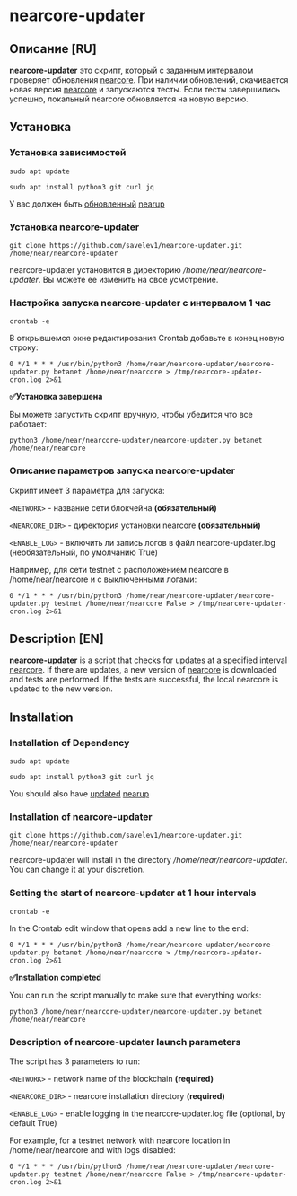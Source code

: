 # nearcore-updater

## Описание [RU]

**nearcore-updater** это скрипт, который с заданным интервалом проверяет обновления [nearcore](https://github.com/nearprotocol/nearcore). При наличии обновлений, скачивается новая версия [nearcore](https://github.com/nearprotocol/nearcore) и запускаются тесты. Если тесты завершились успешно, локальный nearcore обновляется на новую версию.

## Установка

### Установка зависимостей

```sudo apt update```

```sudo apt install python3 git curl jq```

У вас должен быть [обновленный](https://discord.com/channels/490367152054992913/708278589031710761/750253047145431110) [nearup](https://github.com/near/nearup/tree/nearup_v2)

### Установка nearcore-updater

```git clone https://github.com/savelev1/nearcore-updater.git /home/near/nearcore-updater```

nearcore-updater установится в директорию */home/near/nearcore-updater*. Вы можете ее изменить на свое усмотрение.

### Настройка запуска nearcore-updater с интервалом 1 час

```crontab -e```

В открывшемся окне редактирования Crontab добавьте в конец новую строку:

```0 */1 * * * /usr/bin/python3 /home/near/nearcore-updater/nearcore-updater.py betanet /home/near/nearcore > /tmp/nearcore-updater-cron.log 2>&1```

**✅Установка завершена**

Вы можете запустить скрипт вручную, чтобы убедится что все работает:

```python3 /home/near/nearcore-updater/nearcore-updater.py betanet /home/near/nearcore```

### Описание параметров запуска nearcore-updater

Скрипт имеет 3 параметра для запуска:

```<NETWORK>``` - название сети блокчейна **(обязательный)**

```<NEARCORE_DIR>``` - директория установки nearcore **(обязательный)**

```<ENABLE_LOG>``` - включить ли запись логов в файл nearcore-updater.log (необязательный, по умолчанию True)

Например, для сети testnet с расположением nearcore в /home/near/nearcore и с выключенными логами:

```0 */1 * * * /usr/bin/python3 /home/near/nearcore-updater/nearcore-updater.py testnet /home/near/nearcore False > /tmp/nearcore-updater-cron.log 2>&1```


## Description [EN]

**nearcore-updater** is a script that checks for updates at a specified interval [nearcore](https://github.com/nearprotocol/nearcore). If there are updates, a new version of [nearcore](https://github.com/nearprotocol/nearcore) is downloaded and tests are performed. If the tests are successful, the local nearcore is updated to the new version.

## Installation

### Installation of Dependency

```sudo apt update```

```sudo apt install python3 git curl jq```

You should also have [updated](https://discord.com/channels/490367152054992913/708278589031710761/750253047145431110) [nearup](https://github.com/near/nearup/tree/nearup_v2)

### Installation of nearcore-updater

```git clone https://github.com/savelev1/nearcore-updater.git /home/near/nearcore-updater```

nearcore-updater will install in the directory */home/near/nearcore-updater*. You can change it at your discretion.

### Setting the start of nearcore-updater at 1 hour intervals

```crontab -e```

In the Crontab edit window that opens add a new line to the end:

```0 */1 * * * /usr/bin/python3 /home/near/nearcore-updater/nearcore-updater.py betanet /home/near/nearcore > /tmp/nearcore-updater-cron.log 2>&1```

**✅Installation completed**

You can run the script manually to make sure that everything works:

```python3 /home/near/nearcore-updater/nearcore-updater.py betanet /home/near/nearcore```

### Description of nearcore-updater launch parameters

The script has 3 parameters to run:

```<NETWORK>``` - network name of the blockchain **(required)**

```<NEARCORE_DIR>``` - nearcore installation directory **(required)**

```<ENABLE_LOG>``` - enable logging in the nearcore-updater.log file (optional, by default True)

For example, for a testnet network with nearcore location in /home/near/nearcore and with logs disabled:

```0 */1 * * * /usr/bin/python3 /home/near/nearcore-updater/nearcore-updater.py testnet /home/near/nearcore False > /tmp/nearcore-updater-cron.log 2>&1```

